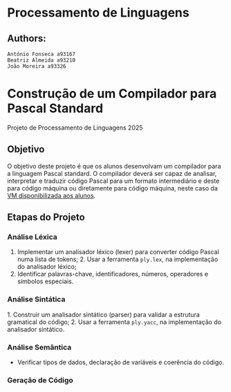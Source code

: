 # Processamento de Linguagens

## Authors:
    
    António Fonseca a93167
    Beatriz Almeida a93210
    João Moreira a93326
    

# Construção de um Compilador para Pascal Standard
Projeto de Processamento de Linguagens 2025

## Objetivo
O objetivo deste projeto é que os alunos desenvolvam um compilador para a linguagem Pascal standard.
O compilador deverá ser capaz de analisar, interpretar e traduzir código Pascal para um formato intermediário e deste para código máquina ou diretamente para código máquina, neste caso da [VM disponibilizada aos alunos](https://ewvm.epl.di.uminho.pt).

## Etapas do Projeto

### Análise Léxica

1. Implementar um analisador léxico (lexer) para converter código Pascal numa lista de tokens;
 2. Usar a ferramenta `ply.lex`, na implementação do analisador léxico;
3. Identificar palavras-chave, identificadores, números, operadores e símbolos especiais.

### Análise Sintática

 1. Construir um analisador sintático (parser) para validar a estrutura gramatical do código;
 2. Usar a ferramenta `ply.yacc`, na implementação do analisador sintático.

### Análise Semântica

* Verificar tipos de dados, declaração de variáveis e coerência do código.

### Geração de Código

